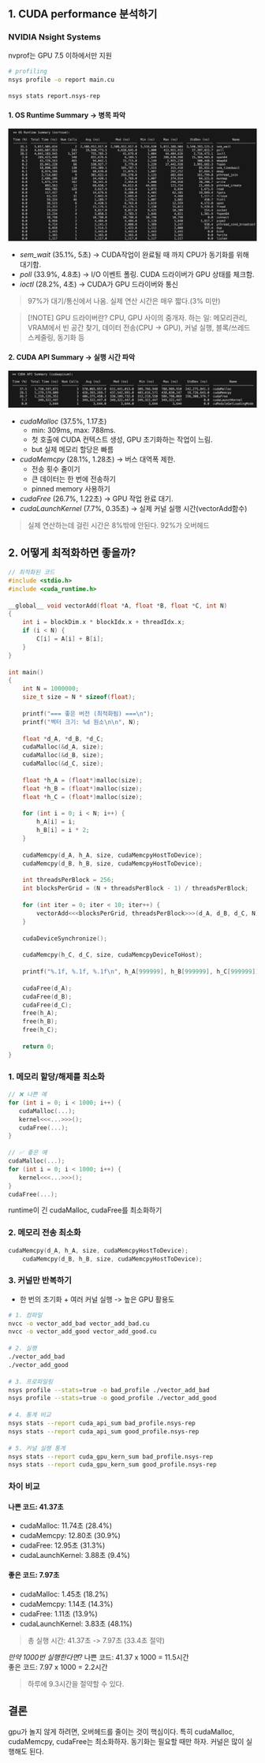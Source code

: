 ## 1. CUDA performance 분석하기
### NVIDIA Nsight Systems
nvprof는 GPU 7.5 이하에서만 지원

```bash
# profiling
nsys profile -o report main.cu

nsys stats report.nsys-rep
```
#### 1. OS Runtime Summary -> 병목 파악

![img](../Img/8_1.png)

- *sem_wait* (35.1%, 5초) -> CUDA작업이 완료될 때 까지 CPU가 동기화를 위해 대기함.
- *poll* (33.9%, 4.8초) -> I/O 이벤트 폴링. CUDA 드라이버가 GPU 상태를 체크함.
- *ioctl* (28.2%, 4초) -> CUDA가 GPU 드라이버와 통신

>97%가 대기/통신에서 나옴. 
실제 연산 시간은 매우 짧다.(3% 미만)

> [!NOTE] GPU 드라이버란?
> CPU, GPU 사이의 중개자.
> 하는 일: 메모리관리, VRAM에서 빈 공간 찾기, 데이터 전송(CPU -> GPU), 커널 실행, 블록/쓰레드 스케줄링, 동기화 등

#### 2. CUDA API Summary -> 실행 시간 파악

![img](../Img/8_2.png)

- *cudaMalloc* (37.5%, 1.17초)
	- min: 309ms, max: 788ms.
	- 첫 호출에 CUDA 컨텍스트 생성, GPU 초기화하는 작업이 느림.
	- but 실제 메모리 할당은 빠름
- *cudaMemcpy* (28.1%, 1.28초) -> 버스 대역폭 제한. 
	- 전송 횟수 줄이기
	- 큰 데이터는 한 번에 전송하기
	- pinned memory 사용하기
- *cudaFree* (26.7%, 1.22초) -> GPU 작업 완료 대기.
- *cudaLaunchKernel* (7.7%, 0.35초) -> 실제 커널 실행 시간(vectorAdd함수)

>실제 연산하는데 걸린 시간은 8%밖에 안된다.
>92%가 오버헤드
## 2. 어떻게 최적화하면 좋을까?

```cpp
// 최적화된 코드
#include <stdio.h>
#include <cuda_runtime.h>

__global__ void vectorAdd(float *A, float *B, float *C, int N)
{
    int i = blockDim.x * blockIdx.x + threadIdx.x;
    if (i < N) {
        C[i] = A[i] + B[i];
    }
}

int main()
{
    int N = 1000000;
    size_t size = N * sizeof(float);
    
    printf("=== 좋은 버전 (최적화됨) ===\n");
    printf("벡터 크기: %d 원소\n\n", N);
    
    float *d_A, *d_B, *d_C;
    cudaMalloc(&d_A, size);
    cudaMalloc(&d_B, size);
    cudaMalloc(&d_C, size);
    
    float *h_A = (float*)malloc(size);
    float *h_B = (float*)malloc(size);
    float *h_C = (float*)malloc(size);
    
    for (int i = 0; i < N; i++) {
        h_A[i] = i;
        h_B[i] = i * 2;
    }
    
    cudaMemcpy(d_A, h_A, size, cudaMemcpyHostToDevice);
    cudaMemcpy(d_B, h_B, size, cudaMemcpyHostToDevice);
    
    int threadsPerBlock = 256;
    int blocksPerGrid = (N + threadsPerBlock - 1) / threadsPerBlock;
    
    for (int iter = 0; iter < 10; iter++) {
        vectorAdd<<<blocksPerGrid, threadsPerBlock>>>(d_A, d_B, d_C, N);
    }
    
    cudaDeviceSynchronize();
    
    cudaMemcpy(h_C, d_C, size, cudaMemcpyDeviceToHost);
    
    printf("%.1f, %.1f, %.1f\n", h_A[999999], h_B[999999], h_C[999999]);
    
    cudaFree(d_A);
    cudaFree(d_B);
    cudaFree(d_C);
    free(h_A);
    free(h_B);
    free(h_C);

    return 0;
}
```

### 1. 메모리 할당/해제를 최소화

```cpp
// ❌ 나쁜 예
for (int i = 0; i < 1000; i++) {
   cudaMalloc(...);
   kernel<<<...>>>();
   cudaFree(...);
}

// ✅ 좋은 예
cudaMalloc(...);
for (int i = 0; i < 1000; i++) {
   kernel<<<...>>>();
}
cudaFree(...);
```

runtime이 긴 cudaMalloc, cudaFree를 최소화하기
### 2. 메모리 전송 최소화

```cpp
cudaMemcpy(d_A, h_A, size, cudaMemcpyHostToDevice);
    cudaMemcpy(d_B, h_B, size, cudaMemcpyHostToDevice);
```
### 3. 커널만 반복하기
- 한 번의 초기화 + 여러 커널 실행 -> 높은 GPU 활용도

```bash
# 1. 컴파일
nvcc -o vector_add_bad vector_add_bad.cu
nvcc -o vector_add_good vector_add_good.cu

# 2. 실행
./vector_add_bad
./vector_add_good

# 3. 프로파일링
nsys profile --stats=true -o bad_profile ./vector_add_bad
nsys profile --stats=true -o good_profile ./vector_add_good

# 4. 통계 비교
nsys stats --report cuda_api_sum bad_profile.nsys-rep
nsys stats --report cuda_api_sum good_profile.nsys-rep

# 5. 커널 실행 통계
nsys stats --report cuda_gpu_kern_sum bad_profile.nsys-rep
nsys stats --report cuda_gpu_kern_sum good_profile.nsys-rep
```
### 차이 비교
#### 나쁜 코드: 41.37초
- cudaMalloc: 11.74초 (28.4%)
- cudaMemcpy: 12.80초 (30.9%)
- cudaFree: 12.95초 (31.3%)
- cudaLaunchKernel: 3.88초 (9.4%)

#### 좋은 코드: 7.97초
- cudaMalloc: 1.45초 (18.2%)
- cudaMemcpy: 1.14초 (14.3%)
- cudaFree: 1.11초 (13.9%)
- cudaLaunchKernel: 3.83초 (48.1%)

>총 실행 시간: 41.37초 -> 7.97초 (33.4초 절약)

*만약 1000번 실행한다면?*
나쁜 코드: 41.37 x 1000 = 11.5시간  
좋은 코드: 7.97 x 1000 = 2.2시간  
>하루에 9.3시간을 절약할 수 있다.

## 결론

gpu가 놀지 않게 하려면, 오버헤드를 줄이는 것이 핵심이다.
특히 cudaMalloc, cudaMemcpy, cudaFree는 최소화하자.
동기화는 필요할 때만 하자. 커널은 많이 실행해도 된다. 
